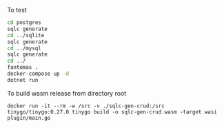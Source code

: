 To test

```bash
cd postgres 
sqlc generate
cd ../sqlite 
sqlc generate
cd ../mysql 
sqlc generate
cd ../
fantomas .
docker-compose up -d
dotnet run
```

To build wasm release from directory root
```
docker run -it --rm -w /src -v ./sqlc-gen-crud:/src tinygo/tinygo:0.27.0 tinygo build -o sqlc-gen-crud.wasm -target wasi plugin/main.go
```
